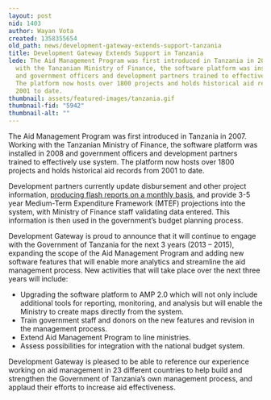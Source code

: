 ```yaml
---
layout: post
nid: 1403
author: Wayan Vota
created: 1358355654
old_path: news/development-gateway-extends-support-tanzania
title: Development Gateway Extends Support in Tanzania
lede: The Aid Management Program was first introduced in Tanzania in 2007. Working
  with the Tanzanian Ministry of Finance, the software platform was installed in 2008
  and government officers and development partners trained to effectively use system.
  The platform now hosts over 1800 projects and holds historical aid records from
  2001 to date.
thumbnail: assets/featured-images/tanzania.gif
thumbnail-fid: "5942"
thumbnail-alt: ""
---
```


The Aid Management Program was first introduced in Tanzania in 2007. Working with the Tanzanian Ministry of Finance, the software platform was installed in 2008 and government officers and development partners trained to effectively use system. The platform now hosts over 1800 projects and holds historical aid records from 2001 to date.

Development partners currently update disbursement and other project information, [producing flash reports on a monthly basis](http://www.mof.go.tz/index.php?option=com_content&view=category&id=33:aid-management-platform-montly-report&Itemid=214&layout=default), and provide 3-5 year Medium-Term Expenditure Framework (MTEF) projections into the system, with Ministry of Finance staff validating data entered. This information is then used in the government’s budget planning process.

Development Gateway is proud to announce that it will continue to engage with the Government of Tanzania for the next 3 years (2013 – 2015), expanding the scope of the Aid Management Program and adding new software features that will enable more analytics and streamline the aid management process. New activities that will take place over the next three years will include:

- Upgrading the software platform to AMP 2.0 which will not only include additional tools for reporting, monitoring, and analysis but will enable the Ministry to create maps directly from the system.
- Train government staff and donors on the new features and revision in the management process.
- Extend Aid Management Program to line ministries.
- Assess possibilities for integration with the national budget system.

Development Gateway is pleased to be able to reference our experience working on aid management in 23 different countries to help build and strengthen the Government of Tanzania’s own management process, and applaud their efforts to increase aid effectiveness.
